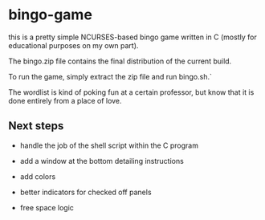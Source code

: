 # bingo-game
this is a pretty simple NCURSES-based bingo game written in C (mostly for
educational purposes on my own part).

The bingo.zip file contains the final distribution of the current build.

To run the game, simply extract the zip file and run bingo.sh.`

The wordlist is kind of poking fun at a certain professor, but know that it is
done entirely from a place of love.

## Next steps
* handle the job of the shell script within the C program

* add a window at the bottom detailing instructions

* add colors

* better indicators for checked off panels

* free space logic


